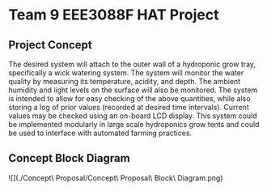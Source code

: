 # Team 9 EEE3088F HAT Project

## Project Concept
The desired system will attach to the outer wall of a hydroponic grow tray, specifically a wick watering system. The system will monitor the water quality by measuring its temperature, acidity, and depth. The ambient humidity and light levels on the surface will also be monitored. The system is intended to allow for easy checking of the above quantities, while also storing a log of prior values (recorded at desired time intervals). Current values may be checked using an on-board LCD display. This system could be implemented modularly in large scale hydroponics grow tents and could be used to interface with automated farming practices.

## Concept Block Diagram
![](./Concept\ Proposal/Concept\ Proposal\ Block\ Diagram.png)

